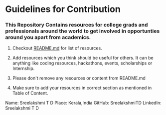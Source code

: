 # Guidelines for Contribution  

### This Repository Contains resources for college grads and professionals around the world to get involved in opportunties around you apart from academics. 

1. Checkout [README.md](README.md) for list of resources.

2. Add resources which you think should be useful for others. It can be anything like coding resources, hackathons, events, scholarships or Internship.

3. Please don't remove any resources or content from README.md

4. Make sure to add your resources in correct section as mentioned in Table of Content. 


Name:  Sreelakshmi T D
Place:  Kerala,India
GitHub:  SreelakshmiTD
LinkedIn:  Sreelakshmi T D
